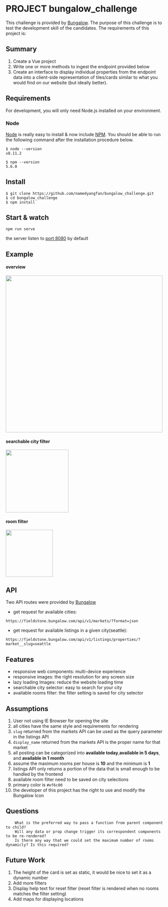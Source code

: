 # PROJECT bungalow_challenge
This challenge is provided by [Bungalow](https://bungalow.com/). The purpose of this challenge is to test the development skill of the candidates. The requirements of this project is:
## Summary
1) Create a Vue project
2) Write one or more methods to ingest the endpoint provided below
3) Create an interface to display individual properties from the endpoint data into a client-side representation of tiles/cards similar to what you would find on our website (but ideally better).
## Requirements

For development, you will only need Node.js installed on your environment.

### Node

[Node](http://nodejs.org/) is really easy to install & now include [NPM](https://npmjs.org/).
You should be able to run the following command after the installation procedure
below.

    $ node --version
    v8.11.2

    $ npm --version
    5.6.0

## Install

    $ git clone https://github.com/namedyangfan/bungalow_challenge.git
    $ cd bungalow_challenge
    $ npm install

## Start & watch
```
npm run serve
```
the server listen to [port 8080](http://localhost:8080`) by default

## Example
#### overview
<img src="https://i.ibb.co/BcZLgyb/Screen-Shot-2019-02-27-at-11-17-51-AM.png" width="500"/>

#### searchable city filter
<img src="https://i.ibb.co/pKYFPY8/Screen-Shot-2019-02-27-at-11-25-14-AM.png" width="200"/>

#### room filter
<img src="https://i.ibb.co/MpWT9r5/Screen-Shot-2019-02-27-at-11-25-25-AM.png" width="150"/>

## API
Two API routes were provided by [Bungalow](https://bungalow.com/)

 - get request for available cities:
```
https://fieldstone.bungalow.com/api/v1/markets/?format=json
```
 - get request for available listings in a given city(seattle):

```
https://fieldstone.bungalow.com/api/v1/listings/properties/?market__slug=seattle
```
## Features
 - responsive web components: multi-device experience
 - responsive images: the right resolution for any screen size
 - lazy loading Images: reduce the website loading time
 - searchable city selector: easy to search for your city
 - available rooms filter: the filter setting is saved for city selector

## Assumptions
  1. User not using IE Browser for opening the site 
  2.  all cities have the same style and requirements for rendering
  3.  `slug` returned from the markets API can be used as the query parameter in the listings API
  4.  `display_name` returned from the markets API is the proper name for that market
  5.  all posting can be categorized into **available today**,**available in 5 days**, and **available in 1 month**
  6.  assume the maximum rooms per house is **10** and the minimum is **1**
  7.  listings API only returns a portion of the data that is small enough to be handled by the frontend
  8.  available room filter need to be saved on city selections
  9.  primary color is `#ef6c00`
  10.  the developer of this project has the right to use and modify the Bungalow Icon 

## Questions
        What is the preferred way to pass a function from parent component to child?
        Will any data or prop change trigger its correspondent components to be re-rendered?
        Is there any way that we could set the maximum number of rooms dynamicly? Is this required?
## Future Work
1.  The height of the card is set as static, it would be nice to set it as a dynamic number
2.  Add more filters
3.  Display help text for reset filter (reset filter is rendered when no rooms matches the filter setting)
4.  Add maps for displaying locations
